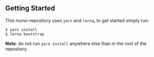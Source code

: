 ## Getting Started

This mono-repository uses `yarn` and `lerna`, to get started simply run:

```
$ yarn install
$ lerna bootstrap
```

**Note**: do not run `yarn install` anywhere else than in the root of the repository.
